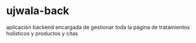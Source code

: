# ujwala-back
aplicación backend encargada de gestionar toda la página de tratamientos holísticos y productos y citas
